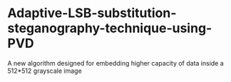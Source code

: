# Adaptive-LSB-substitution-steganography-technique-using-PVD
A new algorithm designed for embedding higher capacity of data inside a 512*512 grayscale image
